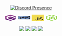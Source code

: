 <br> <p align="center">
[![Discord Presence](https://lanyard.cnrad.dev/api/758405376718274590)](https://discord.com/users/758405376718274590)
</p>

<p align="center">
<code><img height="20" src="https://raw.githubusercontent.com/devicons/devicon/master/icons/csharp/csharp-original.svg" alt="csharp" width="40" height="40"/></code>
<code><img height="20" src="https://raw.githubusercontent.com/devicons/devicon/master/icons/php/php-original.svg" alt="php" width="40" height="40"/></code>
<code><img height="20" src="https://raw.githubusercontent.com/devicons/devicon/master/icons/javascript/javascript-original.svg" alt="javascript" width="40" height="40"/></code>
<code><img height="20" src="https://raw.githubusercontent.com/devicons/devicon/master/icons/nodejs/nodejs-original.svg" alt="nodejs" width="40" height="40"/></code>
</p>

<p align="center">
<code><img src="https://img.shields.io/badge/Langages-C%23%20%2F%20Js-yellowgreen"></code>
<code><img src="https://img.shields.io/badge/Enthusiasm-100%25-red"></code>
<code><img src="https://img.shields.io/badge/Experience-Medium-blue"></code>
<code><img src="https://img.shields.io/badge/%F0%9F%8C%8E-French%20%2F%20English-9cf"></code>
</p>
